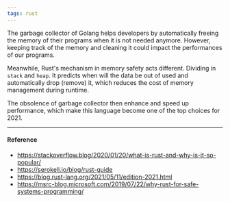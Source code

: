 ```yaml
---
tags: rust
---
```


The garbage collector of Golang helps developers by automatically freeing the
memory of their programs when it is not needed anymore. However, keeping track
of the memory and cleaning it could impact the performances of our programs.

Meanwhile, Rust's mechanism in memory safety acts different. Dividing in `stack`
and `heap`. It predicts when will the data be out of used and automatically drop
(remove) it, which reduces the cost of memory management during runtime.

The obsolence of garbage collector then enhance and speed up performance, which
make this language become one of the top choices for 2021.

---

#### Reference

- https://stackoverflow.blog/2020/01/20/what-is-rust-and-why-is-it-so-popular/
- https://serokell.io/blog/rust-guide
- https://blog.rust-lang.org/2021/05/11/edition-2021.html
- https://msrc-blog.microsoft.com/2019/07/22/why-rust-for-safe-systems-programming/
